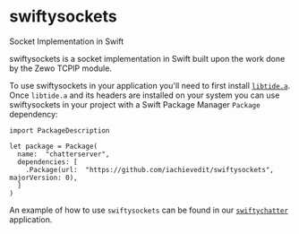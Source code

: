 # swiftysockets
Socket Implementation in Swift

swiftysockets is a socket implementation in Swift built upon the work done by the Zewo TCPIP module.

To use swiftysockets in your application you'll need to first install [`libtide.a`](https://github.com/iachievedit/Tide).  Once `libtide.a` and its headers are installed on your system you can use swiftysockets in your project with a Swift Package Manager `Package` dependency:

```
import PackageDescription

let package = Package(
  name:  "chatterserver",
  dependencies: [
    .Package(url:  "https://github.com/iachievedit/swiftysockets", majorVersion: 0),
  ]
)
```

An example of how to use `swiftysockets` can be found in our [`swiftychatter`](https://github.com/iachievedit/swiftychatter) application.
